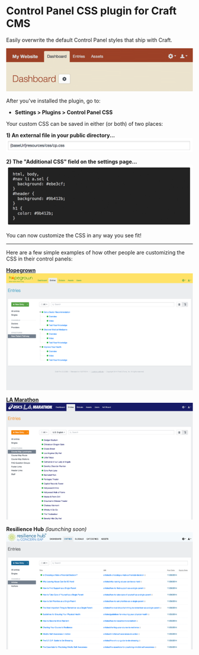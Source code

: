 Control Panel CSS plugin for Craft CMS
======================================

Easily overwrite the default Control Panel styles that ship with Craft.

![](cpcss/resources/images/example-header.png)

After you've installed the plugin, go to:

- **Settings > Plugins > Control Panel CSS**

Your custom CSS can be saved in either (or both) of two places:

**1) An external file in your public directory...**
![](cpcss/resources/images/example-cssFile.png)

**2) The "Additional CSS" field on the settings page...**
![](cpcss/resources/images/example-additionalCss.png)

You can now customize the CSS in any way you see fit!

***

Here are a few simple examples of how other people are customizing the CSS in their control panels:

[**Hopegrown**](http://www.hopegrown.org/)
![](cpcss/resources/images/cpcss-hopegrown.png)

[**LA Marathon**](http://www.lamarathon.com/)
![](cpcss/resources/images/cpcss-lamarathon.png)

**Resilience Hub** _(launching soon)_
![](cpcss/resources/images/cpcss-resiliencehub.png)
